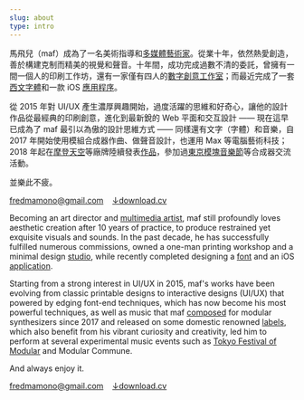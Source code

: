 ```yaml
---
slug: about
type: intro
---
```


馬飛兒（maf）成為了一名美術指導和[多媒體藝術家](https://mafmadmaf.com/)。從業十年，依然熱愛創造，善於構建克制而精美的視覺和聲音。十年間，成功完成過數不清的委託，曾擁有一間一個人的印刷工作坊，還有一家僅有四人的[數字創意工作室](https://www.bitmob.cc/)；而最近完成了一套[西文字體](https://maf-works.com/work/knoob-font-design)和一款 iOS [應用程序](https://wtdtapp.com/)。

從 2015 年對 UI/UX 產生濃厚興趣開始，過度活躍的思維和好奇心，讓他的設計作品從最經典的印刷創意，進化到最新銳的 Web 平面和交互設計 —— 現在這早已成為了 maf 最引以為傲的設計思維方式 —— 同樣還有文字（字體）和音樂，自 2017 年開始使用模組合成器作曲、做聲音設計，也運用 Max 等電腦藝術科技；2018 年起在[摩登天空](https://y.qq.com/n/yqq/album/001CqCvJ3IOcAL.html)等廠牌陸續發表[作品](https://y.qq.com/n/yqq/album/001cRZsN0DopCy.html)，參加過[東京模塊音樂節](https://tfom.info/tfom-2018)等合成器交流活動。

並樂此不疲。

<a href="mailto:fredmamono@gmail.com">fredmamono@gmail.com</a>&nbsp;&nbsp;&nbsp;&nbsp;<a href="https://bitmobcc.oss-cn-shenzhen.aliyuncs.com/maf/download/CV_and_Portfolio_of_maf_CN_EN.zip">↓download.cv</a>

<!-- lang -->

Becoming an art director and [multimedia artist](https://www.instagram.com/mafmadmaf/), maf still profoundly loves aesthetic creation after 10 years of practice, to produce restrained yet exquisite visuals and sounds. In the past decade, he has successfully fulfilled numerous commissions, owned a one-man printing workshop and a minimal design [studio](https://www.bitmob.cc/), while recently completed designing a [font](https://maf-works.com/work/knoob-font-design) and an iOS [application](https://wtdtapp.com/).

Starting from a strong interest in UI/UX in 2015, maf's works have been evolving from classic printable designs to interactive designs (UI/UX) that powered by edging font-end techniques, which has now become his most powerful techniques, as well as music that maf [composed](https://www.youtube.com/channel/UCd3_Sb2nGt26E9VuSqzl-0w/videos) for modular synthesizers since 2017 and released on some domestic renowned [labels](https://open.spotify.com/album/6YLxkOzgGdIT6jTmCTIMdi?si=2CjzKBHhRtyjxvK1naSHng), which also benefit from his vibrant curiosity and creativity, led him to perform at several experimental music events such as [Tokyo Festival of Modular](https://tfom.info/tfom-2018) and Modular Commune.

And always enjoy it.

<a href="mailto:fredmamono@gmail.com">fredmamono@gmail.com</a>&nbsp;&nbsp;&nbsp;&nbsp;<a href="https://bitmobcc.oss-cn-shenzhen.aliyuncs.com/maf/download/CV_and_Portfolio_of_maf_CN_EN.zip">↓download.cv</a>
